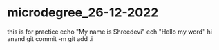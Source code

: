 # microdegree_26-12-2022
this is for practice
echo "My name is Shreedevi"
ech "Hello my word"
hi anand
git commit -m 
git add .i



